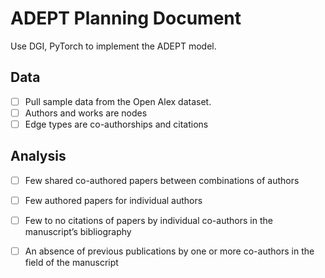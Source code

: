 # ADEPT Planning Document

Use DGI, PyTorch to implement the ADEPT model.

## Data

- [ ] Pull sample data from the Open Alex dataset.
- [ ] Authors and works are nodes
- [ ] Edge types are co-authorships and citations

## Analysis

- [ ] Few shared co-authored papers between combinations of authors
- [ ] Few authored papers for individual authors
- [ ] Few to no citations of papers by individual co-authors in the manuscript’s bibliography
- [ ] An absence of previous publications by one or more co-authors in the field of the manuscript

